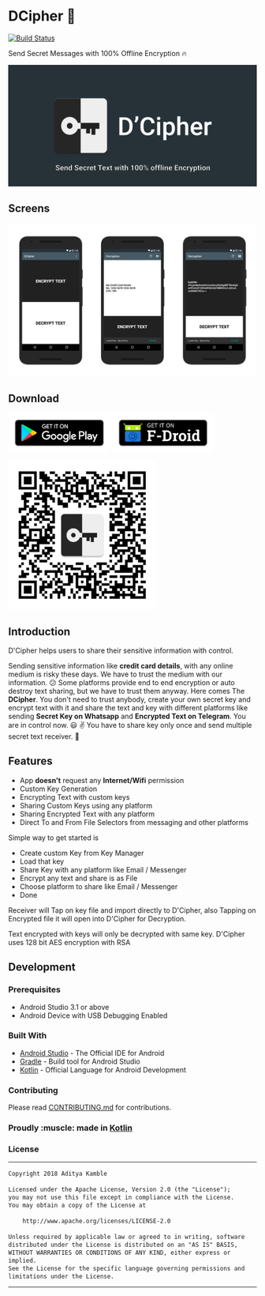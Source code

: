 # DCipher :closed_lock_with_key:

[![Build Status](https://travis-ci.org/adityakamble49/dcipher-app.svg?branch=master)](https://travis-ci.org/adityakamble49/dcipher-app)

Send Secret Messages with 100% Offline Encryption :fire:

![DCipher Poster](art/dcipher_featured_graphics.png)


## Screens

![DCipher Screens](art/dcipher_screens.png)


## Download


[<img src="art/google-play-badge.png" alt="Get it on Google Play" height="80">](https://play.google.com/store/apps/details?id=com.adityakamble49.dcipher)
[<img src="art/fdroid-badge.png" alt="Get it on F-Droid" height="80">](https://f-droid.org/en/packages/com.adityakamble49.dcipher)

![DCipher QR Code](art/dcipher_google_play_qr_code.png)


## Introduction

D'Cipher helps users to share their sensitive information with control.

Sending sensitive information like **credit card details**, with any online medium is risky these days. We have to trust the medium with our information. :confused:
Some platforms provide end to end encryption or auto destroy text sharing, but we have to trust them anyway.
Here comes The **DCipher**. You don't need to trust anybody, create your own secret key and encrypt text with it and share the text and key with different platforms like sending **Secret Key  on Whatsapp** and **Encrypted Text on Telegram**. You are in control now. :smiley: :v:
You have to share key only once and send multiple secret text receiver. :key:


## Features

* App **doesn't** request any **Internet/Wifi** permission
* Custom Key Generation
* Encrypting Text with custom keys
* Sharing Custom Keys using any platform
* Sharing Encrypted Text with any platform
* Direct To and From File Selectors from messaging and other platforms


Simple way to get started is 
* Create custom Key from Key Manager
* Load that key 
* Share Key with any platform like Email / Messenger
* Encrypt any text and share is as File
* Choose platform to share like Email / Messenger
* Done

Receiver will Tap on key file and import directly to D'Cipher, also Tapping on Encrypted file it will open into D'Cipher for Decryption.

Text encrypted with keys will only be decrypted with same key.
D'Cipher uses 128 bit AES encryption with RSA


## Development

### Prerequisites

- Android Studio 3.1 or above
- Android Device with USB Debugging Enabled

### Built With

* [Android Studio](https://developer.android.com/studio/index.html) - The Official IDE for Android
* [Gradle](https://gradle.org/) - Build tool for Android Studio
* [Kotlin](https://kotlinlang.org) - Official Language for Android Development

### Contributing

Please read [CONTRIBUTING.md](CONTRIBUTING.md) for contributions.

<p align="center">
  <h3>Proudly :muscle: made in <b><a href="https://kotlinlang.org/">Kotlin</a></b></h3>
</p>

### License
-------
    Copyright 2018 Aditya Kamble

    Licensed under the Apache License, Version 2.0 (the "License");
    you may not use this file except in compliance with the License.
    You may obtain a copy of the License at

        http://www.apache.org/licenses/LICENSE-2.0

    Unless required by applicable law or agreed to in writing, software
    distributed under the License is distributed on an "AS IS" BASIS,
    WITHOUT WARRANTIES OR CONDITIONS OF ANY KIND, either express or implied.
    See the License for the specific language governing permissions and
    limitations under the License.
---
